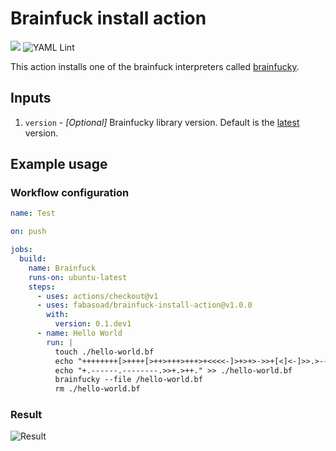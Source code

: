 # Brainfuck install action
![](https://img.shields.io/github/v/release/fabasoad/brainfuck-install-action?include_prereleases) ![YAML Lint](https://github.com/fabasoad/brainfuck-install-action/workflows/YAML%20Lint/badge.svg)

This action installs one of the brainfuck interpreters called [brainfucky](https://pypi.org/project/brainfucky/). 

## Inputs
1. `version` - _[Optional]_ Brainfucky library version. Default is the [latest](https://pypi.org/project/brainfucky/) version.

## Example usage

### Workflow configuration

```yaml
name: Test

on: push

jobs:
  build:
    name: Brainfuck
    runs-on: ubuntu-latest
    steps:
      - uses: actions/checkout@v1
      - uses: fabasoad/brainfuck-install-action@v1.0.0
        with:
          version: 0.1.dev1
      - name: Hello World
        run: |
          touch ./hello-world.bf
          echo "++++++++[>++++[>++>+++>+++>+<<<<-]>+>+>->>+[<]<-]>>.>---.+++++++..+++.>>.<-.<.++" > ./hello-world.bf
          echo "+.------.--------.>>+.>++." >> ./hello-world.bf
          brainfucky --file /hello-world.bf
          rm ./hello-world.bf

```

### Result
![Result](https://raw.githubusercontent.com/fabasoad/brainfuck-install-action/master/screenshot.png)
